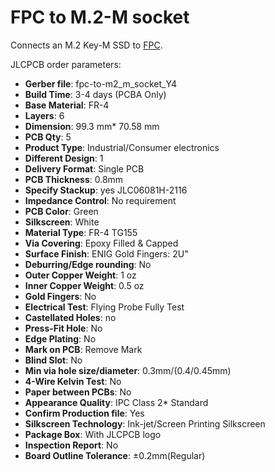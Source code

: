 # FPC to M.2-M socket

Connects an M.2 Key-M SSD to [FPC](../fpc/README.md).

JLCPCB order parameters:

- **Gerber file**: fpc-to-m2_m_socket_Y4
- **Build Time**: 3-4 days (PCBA Only)
- **Base Material**: FR-4
- **Layers**: 6
- **Dimension**: 99.3 mm* 70.58 mm
- **PCB Qty**: 5
- **Product Type**: Industrial/Consumer electronics
- **Different Design**: 1
- **Delivery Format**: Single PCB
- **PCB Thickness**: 0.8mm
- **Specify Stackup**: yes JLC06081H-2116
- **Impedance Control**: No requirement
- **PCB Color**: Green
- **Silkscreen**: White
- **Material Type**: FR-4 TG155
- **Via Covering**: Epoxy Filled & Capped
- **Surface Finish**: ENIG Gold Fingers: 2U"
- **Deburring/Edge rounding**: No
- **Outer Copper Weight**: 1 oz
- **Inner Copper Weight**: 0.5 oz
- **Gold Fingers**: No
- **Electrical Test**: Flying Probe Fully Test
- **Castellated Holes**: no
- **Press-Fit Hole**: No
- **Edge Plating**: No
- **Mark on PCB**: Remove Mark
- **Blind Slot**: No
- **Min via hole size/diameter**: 0.3mm/(0.4/0.45mm)
- **4-Wire Kelvin Test**: No
- **Paper between PCBs**: No
- **Appearance Quality**: IPC Class 2* Standard
- **Confirm Production file**: Yes
- **Silkscreen Technology**: Ink-jet/Screen Printing Silkscreen
- **Package Box**: With JLCPCB logo
- **Inspection Report**: No
- **Board Outline Tolerance**: ±0.2mm(Regular)
